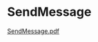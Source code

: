# SendMessage
[SendMessage.pdf](https://github.com/user-attachments/files/19942148/SendMessage.pdf)
